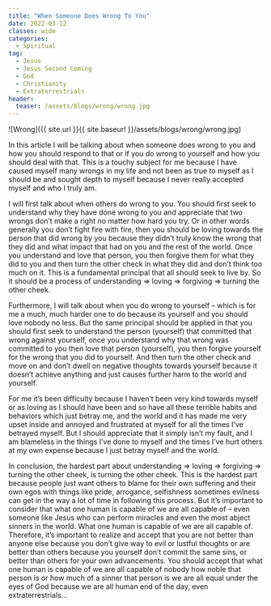 ```yaml
---
title: "When Someone Does Wrong To You"
date: 2022-03-12
classes: wide
categories:
  - Spiritual 
tag:
  - Jesus
  - Jesus Second Coming
  - God
  - Christianity
  - Extraterrestrials 
header: 
  teaser: /assets/blogs/wrong/wrong.jpg
---
```


![Wrong]({{ site.url }}{{ site.baseurl }}/assets/blogs/wrong/wrong.jpg)

In this article I will be talking about when someone does wrong to you and how you should respond to that or if you do wrong to yourself and how you should deal with that. This is a touchy subject for me because I have caused myself many wrongs in my life and not been as true to myself as I should be and sought depth to myself because I never really accepted myself and who I truly am.

I will first talk about when others do wrong to you. You should first seek to understand why they have done wrong to you and appreciate that two wrongs don’t make a right no matter how hard you try. Or in other words generally you don’t fight fire with fire, then you should be loving towards the person that did wrong by you because they didn’t truly know the wrong that they did and what impact that had on you and the rest of the world. Once you understand and love that person, you then forgive them for what they did to you and then turn the other check in what they did and don’t think too much on it. This is a fundamental principal that all should seek to live by. So it should be a process of understanding => loving => forgiving => turning the other cheek.

Furthermore, I will talk about when you do wrong to yourself – which is for me a much, much harder one to do because its yourself and you should love nobody no less. But the same principal should be applied in that you should first seek to understand the person (yourself) that committed that wrong against yourself, once you understand why that wrong was committed to you then love that person (yourself), you then forgive yourself for the wrong that you did to yourself. And then turn the other check and move on and don’t dwell on negative thoughts towards yourself because it doesn’t achieve anything and just causes further harm to the world and yourself.

For me it’s been difficulty because I haven’t been very kind towards myself or as loving as I should have been and so have all these terrible habits and behaviors which just betray me, and the world and it has made me very upset inside and annoyed and frustrated at myself for all the times I’ve betrayed myself. But I should appreciate that it simply isn’t my fault, and I am blameless in the things I’ve done to myself and the times I’ve hurt others at my own expense because I just betray myself and the world. 

In conclusion, the hardest part about understanding => loving => forgiving => turning the other cheek, is turning the other cheek. This is the hardest part because people just want others to blame for their own suffering and their own egos with things like pride, arrogance, selfishness sometimes evilness can get in the way a lot of time in following this process. But it’s important to consider that what one human is capable of we are all capable of – even someone like Jesus who can perform miracles and even the most abject sinners in the world. What one human is capable of we are all capable of. Therefore, it’s important to realize and accept that you are not better than anyone else because you don’t give way to evil or lustful thoughts or are better than others because you yourself don’t commit the same sins, or better than others for your own advancements. You should accept that what one human is capable of we are all capable of nobody how noble that person is or how much of a sinner that person is we are all equal under the eyes of God because we are all human end of the day, even extraterrestrials…
